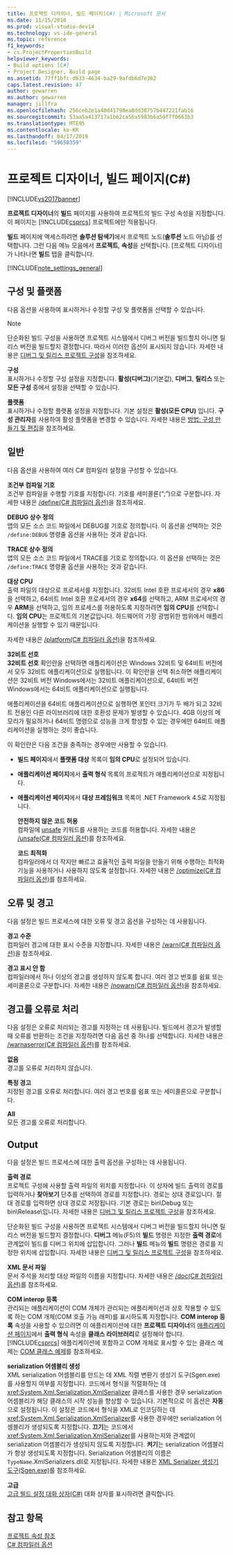 ```yaml
---
title: 프로젝트 디자이너, 빌드 페이지(C#) | Microsoft 문서
ms.date: 11/15/2016
ms.prod: visual-studio-dev14
ms.technology: vs-ide-general
ms.topic: reference
f1_keywords:
- cs.ProjectPropertiesBuild
helpviewer_keywords:
- Build options [C#]
- Project Designer, Build page
ms.assetid: 77ff1bfc-d633-4634-ba29-9afdb6d7e362
caps.latest.revision: 47
author: gewarren
ms.author: gewarren
manager: jillfra
ms.openlocfilehash: 256ceb2e1a40d41798ea8dd38757b447221fab16
ms.sourcegitcommit: 53aa5a413717a1b62ca56a5983b6a50f7f0663b3
ms.translationtype: MTE95
ms.contentlocale: ko-KR
ms.lasthandoff: 04/17/2019
ms.locfileid: "59658359"
---
```

# <a name="build-page-project-designer-c"></a>프로젝트 디자이너, 빌드 페이지(C#)
[!INCLUDE[vs2017banner](../../includes/vs2017banner.md)]

**프로젝트 디자이너**의 **빌드** 페이지를 사용하여 프로젝트의 빌드 구성 속성을 지정합니다. 이 페이지는 [!INCLUDE[csprcs](../../includes/csprcs-md.md)] 프로젝트에만 적용됩니다.  
  
 **빌드** 페이지에 액세스하려면 **솔루션 탐색기**에서 프로젝트 노드(**솔루션** 노드 아님)를 선택합니다. 그런 다음 메뉴 모음에서 **프로젝트**, **속성**을 선택합니다. [프로젝트 디자이너]가 나타나면 **빌드** 탭을 클릭합니다.  
  
 [!INCLUDE[note_settings_general](../../includes/note-settings-general-md.md)]  
  
## <a name="configuration-and-platform"></a>구성 및 플랫폼  
 다음 옵션을 사용하여 표시하거나 수정할 구성 및 플랫폼을 선택할 수 있습니다.  
  
> [!NOTE]
>  단순화된 빌드 구성을 사용하면 프로젝트 시스템에서 디버그 버전을 빌드할지 아니면 릴리스 버전을 빌드할지 결정합니다. 따라서 이러한 옵션이 표시되지 않습니다. 자세한 내용은 [디버그 및 릴리스 프로젝트 구성](http://msdn.microsoft.com/0440b300-0614-4511-901a-105b771b236e)을 참조하세요.  
  
 **구성**  
 표시하거나 수정할 구성 설정을 지정합니다. **활성(디버그)**(기본값), **디버그**, **릴리스** 또는 **모든 구성** 중에서 설정을 선택할 수 있습니다.  
  
 **플랫폼**  
 표시하거나 수정할 플랫폼 설정을 지정합니다. 기본 설정은 **활성(모든 CPU)** 입니다. **구성 관리자**를 사용하여 활성 플랫폼을 변경할 수 있습니다. 자세한 내용은 [방법: 구성 만들기 및 편집](../../ide/how-to-create-and-edit-configurations.md)을 참조하세요.  
  
## <a name="general"></a>일반  
 다음 옵션을 사용하여 여러 C# 컴파일러 설정을 구성할 수 있습니다.  
  
 **조건부 컴파일 기호**  
 조건부 컴파일을 수행할 기호를 지정합니다. 기호를 세미콜론(“;”)으로 구분합니다. 자세한 내용은 [/define(C# 컴파일러 옵션)](http://msdn.microsoft.com/library/f17d7b4d-82d0-4133-8563-68cced1cac6e)을 참조하세요.  
  
 **DEBUG 상수 정의**  
 앱의 모든 소스 코드 파일에서 DEBUG를 기호로 정의합니다. 이 옵션을 선택하는 것은 `/define:DEBUG` 명령줄 옵션을 사용하는 것과 같습니다.  
  
 **TRACE 상수 정의**  
 앱의 모든 소스 코드 파일에서 TRACE를 기호로 정의합니다. 이 옵션을 선택하는 것은 `/define:TRACE` 명령줄 옵션을 사용하는 것과 같습니다.  
  
 **대상 CPU**  
 출력 파일의 대상으로 프로세서를 지정합니다. 32비트 Intel 호환 프로세서의 경우 **x86**을 선택하고, 64비트 Intel 호환 프로세서의 경우 **x64**를 선택하고, ARM 프로세서의 경우 **ARM**을 선택하고, 임의 프로세스를 허용하도록 지정하려면 **임의 CPU**를 선택합니다. **임의 CPU**는 프로젝트의 기본값입니다. 하드웨어의 가장 광범위한 범위에서 애플리케이션을 실행할 수 있기 때문입니다.  
  
 자세한 내용은 [/platform(C# 컴파일러 옵션)](http://msdn.microsoft.com/library/c290ff5e-47f4-4a85-9bb3-9c2525b0be04)을 참조하세요.  
  
 **32비트 선호**  
 **32비트 선호** 확인란을 선택하면 애플리케이션은 Windows 32비트 및 64비트 버전에서 모두 32비트 애플리케이션으로 실행됩니다. 이 확인란을 선택 취소하면 애플리케이션은 32비트 버전 Windows에서는 32비트 애플리케이션으로, 64비트 버전 Windows에서는 64비트 애플리케이션으로 실행됩니다.  
  
 애플리케이션을 64비트 애플리케이션으로 실행하면 포인터 크기가 두 배가 되고 32비트 전용인 다른 라이브러리에 대한 호환성 문제가 발생할 수 있습니다. 4GB 이상의 메모리가 필요하거나 64비트 명령으로 성능을 크게 향상할 수 있는 경우에만 64비트 애플리케이션을 실행하는 것이 좋습니다.  
  
 이 확인란은 다음 조건을 충족하는 경우에만 사용할 수 있습니다.  
  
- **빌드 페이지**에서 **플랫폼 대상** 목록이 **임의 CPU**로 설정되어 있습니다.  
  
- **애플리케이션 페이지**에서 **출력 형식** 목록의 프로젝트가 애플리케이션으로 지정됩니다.  
  
- **애플리케이션 페이지**에서 **대상 프레임워크** 목록이 .NET Framework 4.5로 지정됩니다.  
  
  **안전하지 않은 코드 허용**  
  컴파일에 [unsafe](http://msdn.microsoft.com/library/7e818009-1c6e-4b9e-b769-3728a01586a0) 키워드를 사용하는 코드를 허용합니다. 자세한 내용은 [/unsafe(C# 컴파일러 옵션)](http://msdn.microsoft.com/library/fdb77ed9-da03-45bd-bb7f-250704da1bcc)를 참조하세요.  
  
  **코드 최적화**  
  컴파일러에서 더 작지만 빠르고 효율적인 출력 파일을 만들기 위해 수행하는 최적화 기능을 사용하거나 사용하지 않도록 설정합니다. 자세한 내용은 [/optimize(C# 컴파일러 옵션)](http://msdn.microsoft.com/library/6dd5b6f2-cd1d-4593-a9f4-1c2ed9404ca0)를 참조하세요.  
  
## <a name="errors-and-warnings"></a>오류 및 경고  
 다음 설정은 빌드 프로세스에 대한 오류 및 경고 옵션을 구성하는 데 사용됩니다.  
  
 **경고 수준**  
 컴파일러 경고에 대한 표시 수준을 지정합니다. 자세한 내용은 [/warn(C# 컴파일러 옵션)](http://msdn.microsoft.com/library/5f80ff59-4991-4382-9f9a-77da18446e71)을 참조하세요.  
  
 **경고 표시 안 함**  
 컴파일러에서 하나 이상의 경고를 생성하지 않도록 합니다. 여러 경고 번호를 쉼표 또는 세미콜론으로 구분합니다. 자세한 내용은 [/nowarn(C# 컴파일러 옵션)](http://msdn.microsoft.com/library/6dcbc5e8-ae67-4566-9df3-f63cfdd9c4e4)을 참조하세요.  
  
## <a name="treat-warnings-as-errors"></a>경고를 오류로 처리  
 다음 설정은 오류로 처리되는 경고를 지정하는 데 사용됩니다. 빌드에서 경고가 발생할 때 오류를 반환하는 조건을 지정하려면 다음 옵션 중 하나를 선택합니다. 자세한 내용은 [/warnaserror(C# 컴파일러 옵션)](http://msdn.microsoft.com/library/04680ec3-08d6-4e2e-a274-38310e10e33c)를 참조하세요.  
  
 **없음**  
 경고를 오류로 처리하지 않습니다.  
  
 **특정 경고**  
 지정된 경고를 오류로 처리합니다. 여러 경고 번호를 쉼표 또는 세미콜론으로 구분합니다.  
  
 **All**  
 모든 경고를 오류로 처리합니다.  
  
## <a name="output"></a>Output  
 다음 설정은 빌드 프로세스에 대한 출력 옵션을 구성하는 데 사용됩니다.  
  
 **출력 경로**  
 프로젝트 구성에 사용할 출력 파일의 위치를 지정합니다. 이 상자에 빌드 출력의 경로를 입력하거나 **찾아보기** 단추를 선택하여 경로를 지정합니다. 경로는 상대 경로입니다. 절대 경로를 입력하면 상대 경로로 저장됩니다. 기본 경로는 bin\Debug 또는 bin\Release\\입니다. 자세한 내용은 [디버그 및 릴리스 프로젝트 구성](http://msdn.microsoft.com/0440b300-0614-4511-901a-105b771b236e)을 참조하세요.  
  
 단순화된 빌드 구성을 사용하면 프로젝트 시스템에서 디버그 버전을 빌드할지 아니면 릴리스 버전을 빌드할지 결정합니다. **디버그** 메뉴(F5)의 **빌드** 명령은 지정한 **출력 경로**에 관계없이 빌드를 디버그 위치에 삽입합니다. 그러나 **빌드** 메뉴의 **빌드** 명령은 경로를 지정한 위치에 삽입합니다. 자세한 내용은 [디버그 및 릴리스 프로젝트 구성](http://msdn.microsoft.com/0440b300-0614-4511-901a-105b771b236e)을 참조하세요.  
  
 **XML 문서 파일**  
 문서 주석을 처리할 대상 파일의 이름을 지정합니다. 자세한 내용은 [/doc(C# 컴파일러 옵션)](http://msdn.microsoft.com/library/849eea59-c936-4311-bad8-d07404480f2a)를 참조하세요.  
  
 **COM interop 등록**  
 관리되는 애플리케이션이 COM 개체가 관리되는 애플리케이션과 상호 작용할 수 있도록 하는 COM 개체(COM 호출 가능 래퍼)를 표시하도록 지정합니다. **COM interop 등록** 속성을 사용할 수 있으려면 이 애플리케이션에 대한 **프로젝트 디자이너**의 [애플리케이션 페이지](../../ide/reference/application-page-project-designer-visual-basic.md)에서 **출력 형식** 속성을 **클래스 라이브러리**로 설정해야 합니다. [!INCLUDE[csprcs](../../includes/csprcs-md.md)] 애플리케이션에 포함하고 COM 개체로 표시할 수 있는 클래스 예제는 [COM 클래스 예제](http://msdn.microsoft.com/library/6504dea9-ad1c-4993-a794-830fec5270af)를 참조하세요.  
  
 **serialization 어셈블리 생성**  
 XML serialization 어셈블리를 만드는 데 XML 직렬 변환기 생성기 도구(Sgen.exe)를 사용할지 여부를 지정합니다. 코드에서 형식을 직렬화하는 데 <xref:System.Xml.Serialization.XmlSerializer> 클래스를 사용한 경우 serialization 어셈블리가 해당 클래스의 시작 성능을 향상할 수 있습니다. 기본적으로 이 옵션은 **자동**으로 설정됩니다. 이 설정은 코드에서 형식을 XML로 인코딩하는 데 <xref:System.Xml.Serialization.XmlSerializer>를 사용한 경우에만 serialization 어셈블리가 생성되도록 지정합니다. **끄기**는 코드에서 <xref:System.Xml.Serialization.XmlSerializer>를 사용하는지와 관계없이 serialization 어셈블리가 생성되지 않도록 지정합니다. **켜기**는 serialization 어셈블리가 항상 생성되도록 지정합니다. Serialization 어셈블리의 이름은 `TypeName`.XmlSerializers.dll로 지정됩니다. 자세한 내용은 [XML Serializer 생성기 도구(Sgen.exe)](http://msdn.microsoft.com/library/cc1d1f1c-fb26-4be9-885a-3fe84c81cec6)를 참조하세요.  
  
 **고급**  
 [고급 빌드 설정 대화 상자(C#)](../../ide/reference/advanced-build-settings-dialog-box-csharp.md) 대화 상자를 표시하려면 클릭합니다.  
  
## <a name="see-also"></a>참고 항목  
 [프로젝트 속성 참조](../../ide/reference/project-properties-reference.md)   
 [C# 컴파일러 옵션](http://msdn.microsoft.com/library/d3403556-1816-4546-a782-e8223a772e44)
